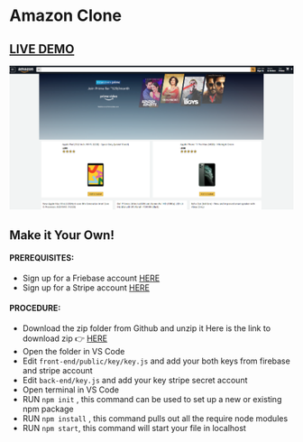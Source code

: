 # Amazon Clone

## <a href="https://clone-2ee4f.web.app/">LIVE DEMO</a>


![Amazon-clone](amazon-clone.png?raw=true "Amazon-clone")

## Make it Your Own!
#### PREREQUISITES:
- Sign up for a Friebase account <a href='https://www.firebase.com'>HERE</a>
- Sign up for a Stripe account <a href='https://stripe.com'>HERE</a>


#### PROCEDURE:
- Download the zip folder from Github and unzip it
Here is the link to download zip 👉
<a href='https://github.com/avinashboy/amazon-clone'>HERE</a>
- Open the folder in VS Code
- Edit <code>front-end/public/key/key.js</code> and add your both keys from firebase and stripe account
- Edit <code>back-end/key.js</code> and add your key stripe secret account
- Open terminal in VS Code
- RUN <code>npm init</code> , this command can be used to set up a new or existing npm package
- RUN <code>npm install</code> , this command pulls out all the require node modules
- RUN <code>npm start</code>, this command will start your file in localhost



